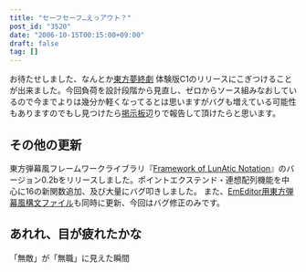 ```yaml
---
title: "セーフセーフ…えっアウト？"
post_id: "3520"
date: "2006-10-15T00:15:00+09:00"
draft: false
tag: []
---
```



お待たせしました、なんとか[東方夢終劇](/!/thC/) 体験版C1のリリースにこぎつけることが出来ました。今回負荷を設計段階から見直し、ゼロからソース組みなおしているので今までよりは幾分か軽くなってるとは思いますがバグも増えている可能性もありますのでもし見つけたら[掲示板](https://twitter.com/danmaq)辺りで報告して頂けたらと思います。
## その他の更新
東方弾幕風フレームワークライブラリ『[Framework of LunAtic Notation](/tag/flan)』のバージョン0.2bをリリースしました。ポイントエクステンド・連想配列機能を中心に16の新関数追加、及び大量にバグ叩きしました。 また、[EmEditor用東方弾幕風構文ファイル](/emeditor-danmakufu)も同時に更新、今回はバグ修正のみです。
## あれれ、目が疲れたかな
「無敵」が「無職」に見えた瞬間
